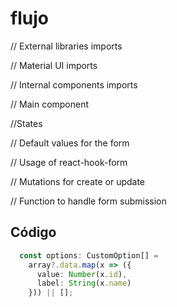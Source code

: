 # flujo

// External libraries imports

// Material UI imports

// Internal components imports



// Main component

//States

// Default values for the form
 
// Usage of react-hook-form

// Mutations for create or update

 // Function to handle form submission


## Código

```typescript
  const options: CustomOption[] =
    array?.data.map(x => ({
      value: Number(x.id),
      label: String(x.name)
    })) || [];
```



